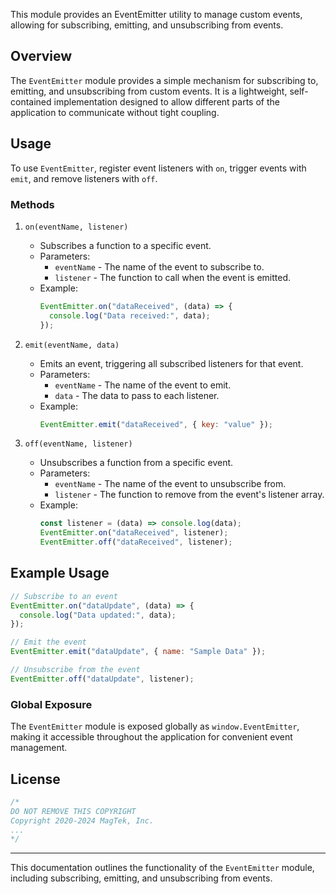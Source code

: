 This module provides an EventEmitter utility to manage custom events, allowing for subscribing, emitting, and unsubscribing from events.

## Overview

The `EventEmitter` module provides a simple mechanism for subscribing to, emitting, and unsubscribing from custom events. It is a lightweight, self-contained implementation designed to allow different parts of the application to communicate without tight coupling.

## Usage

To use `EventEmitter`, register event listeners with `on`, trigger events with `emit`, and remove listeners with `off`.

### Methods

1. `on(eventName, listener)`
   - Subscribes a function to a specific event.
   - Parameters:
     - `eventName` - The name of the event to subscribe to.
     - `listener` - The function to call when the event is emitted.
   - Example:
     ```javascript
     EventEmitter.on("dataReceived", (data) => {
       console.log("Data received:", data);
     });
     ```

2. `emit(eventName, data)`
   - Emits an event, triggering all subscribed listeners for that event.
   - Parameters:
     - `eventName` - The name of the event to emit.
     - `data` - The data to pass to each listener.
   - Example:
     ```javascript
     EventEmitter.emit("dataReceived", { key: "value" });
     ```

3. `off(eventName, listener)`
   - Unsubscribes a function from a specific event.
   - Parameters:
     - `eventName` - The name of the event to unsubscribe from.
     - `listener` - The function to remove from the event's listener array.
   - Example:
     ```javascript
     const listener = (data) => console.log(data);
     EventEmitter.on("dataReceived", listener);
     EventEmitter.off("dataReceived", listener);
     ```

## Example Usage

```javascript
// Subscribe to an event
EventEmitter.on("dataUpdate", (data) => {
  console.log("Data updated:", data);
});

// Emit the event
EventEmitter.emit("dataUpdate", { name: "Sample Data" });

// Unsubscribe from the event
EventEmitter.off("dataUpdate", listener);
```

### Global Exposure

The `EventEmitter` module is exposed globally as `window.EventEmitter`, making it accessible throughout the application for convenient event management.

## License

```javascript
/* 
DO NOT REMOVE THIS COPYRIGHT
Copyright 2020-2024 MagTek, Inc.
...
*/
```

---

This documentation outlines the functionality of the `EventEmitter` module, including subscribing, emitting, and unsubscribing from events.